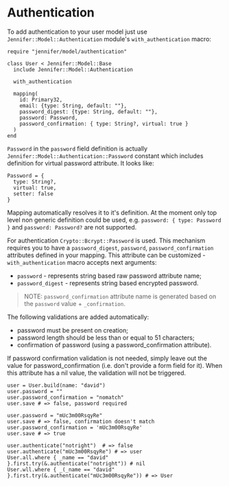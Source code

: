 # Authentication

To add authentication to your user model just use `Jennifer::Model::Authentication` module's `with_authentication` macro:

```crystal
require "jennifer/model/authentication"

class User < Jennifer::Model::Base
  include Jennifer::Model::Authentication

  with_authentication

  mapping(
    id: Primary32,
    email: {type: String, default: ""},
    password_digest: {type: String, default: ""},
    password: Password,
    password_confirmation: { type: String?, virtual: true }
  )
end
```

`Password` in the `password` field definition is actually `Jennifer::Model::Authentication::Password` constant which includes definition for virtual password attribute. It looks like:

```crystal
Password = {
  type: String?,
  virtual: true,
  setter: false
}
```

Mapping automatically resolves it to it's definition. At the moment only top level non generic definition could be used, e.g. `password: { type: Password }` and `password: Password?` are not supported.

For authentication `Crypto::Bcrypt::Password` is used. This mechanism requires you to have a `password_digest`, `password`, `password_confirmation` attributes defined in your mapping. This attribute can be customized - `with_authentication` macro accepts next arguments:

- `password` - represents string based raw password attribute name;
- `password_digest` - represents string based encrypted password.

> NOTE: `password_confirmation` attribute name is generated based on the `password` value + `_confirmation`.

The following validations are added automatically:

- password must be present on creation;
- password length should be less than or equal to 51 characters;
- confirmation of password (using a password_confirmation attribute).

If password confirmation validation is not needed, simply leave out the value for password_confirmation (i.e. don't provide a form field for it). When this attribute has a nil value, the validation will not be triggered.

```crystal
user = User.build(name: "david")
user.password = ""
user.password_confirmation = "nomatch"
user.save # => false, password required

user.password = "mUc3m00RsqyRe"
user.save # => false, confirmation doesn't match
user.password_confirmation = 'mUc3m00RsqyRe'
user.save # => true

user.authenticate("notright")  # => false
user.authenticate("mUc3m00RsqyRe") # => user
User.all.where { _name == "david" }.first.try(&.authenticate("notright")) # nil
User.wll.where { _(_name == "david" }.first.try(&.authenticate("mUc3m00RsqyRe")) # => User
```
